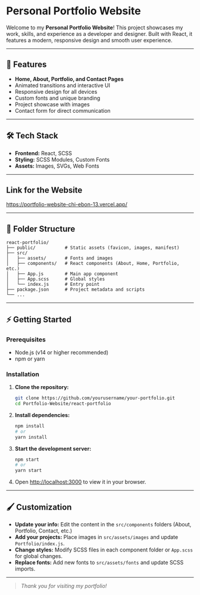 # Personal Portfolio Website

Welcome to my **Personal Portfolio Website**! This project showcases my work, skills, and experience as a developer and designer. Built with React, it features a modern, responsive design and smooth user experience.

---

## 🚀 Features

- **Home, About, Portfolio, and Contact Pages**
- Animated transitions and interactive UI
- Responsive design for all devices
- Custom fonts and unique branding
- Project showcase with images
- Contact form for direct communication

---

## 🛠️ Tech Stack

- **Frontend:** React, SCSS
- **Styling:** SCSS Modules, Custom Fonts
- **Assets:** Images, SVGs, Web Fonts

---

## Link for the Website

https://portfolio-website-chi-ebon-13.vercel.app/

---

## 📂 Folder Structure

```
react-portfolio/
├── public/           # Static assets (favicon, images, manifest)
├── src/
│   ├── assets/       # Fonts and images
│   ├── components/   # React components (About, Home, Portfolio, etc.)
│   ├── App.js        # Main app component
│   ├── App.scss      # Global styles
│   └── index.js      # Entry point
├── package.json      # Project metadata and scripts
└── ...
```

---

## ⚡ Getting Started

### Prerequisites
- Node.js (v14 or higher recommended)
- npm or yarn

### Installation

1. **Clone the repository:**
   ```bash
   git clone https://github.com/yourusername/your-portfolio.git
   cd Portfolio-Website/react-portfolio
   ```
2. **Install dependencies:**
   ```bash
   npm install
   # or
   yarn install
   ```
3. **Start the development server:**
   ```bash
   npm start
   # or
   yarn start
   ```
4. Open [http://localhost:3000](http://localhost:3000) to view it in your browser.

---

## 🖌️ Customization

- **Update your info:** Edit the content in the `src/components` folders (About, Portfolio, Contact, etc.)
- **Add your projects:** Place images in `src/assets/images` and update `Portfolio/index.js`.
- **Change styles:** Modify SCSS files in each component folder or `App.scss` for global changes.
- **Replace fonts:** Add new fonts to `src/assets/fonts` and update SCSS imports.

---


> _Thank you for visiting my portfolio!_ 
